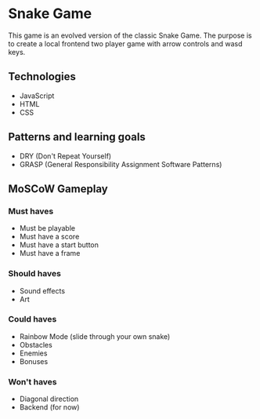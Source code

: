 # Snake Game
This game is an evolved version of the classic Snake Game. 
The purpose is to create a local frontend two player game with arrow controls and wasd keys.

## Technologies
- JavaScript
- HTML
- CSS

## Patterns and learning goals
- DRY (Don't Repeat Yourself)
- GRASP (General Responsibility Assignment Software Patterns)

## MoSCoW Gameplay
### Must haves
- Must be playable
- Must have a score
- Must have a start button
- Must have a frame
### Should haves
- Sound effects
- Art
### Could haves
- Rainbow Mode (slide through your own snake) 
- Obstacles
- Enemies
- Bonuses
### Won't haves
- Diagonal direction
- Backend (for now)